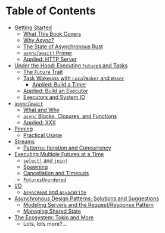 # Table of Contents

- [Getting Started](getting_started/chapter.md)
  - [What This Book Covers](getting_started/chapter.md#what-this-book-covers)
  - [Why Async?](getting_started/why_async.md)
  - [The State of Asynchronous Rust](getting_started/state_of_async_rust.md)
  - [`async`/`await!` Primer](getting_started/async_await_primer.md)
  - [Applied: HTTP Server](getting_started/http_server_example.md)
- [Under the Hood: Executing `Future`s and Tasks](execution/chapter.md)
  - [The `Future` Trait](execution/future.md)
  - [Task Wakeups with `LocalWaker` and `Waker`](execution/wakeups.md)
    - [Applied: Build a Timer](execution/wakeups.md)
  - [Applied: Build an Executor](execution/executor.md)
  - [Executors and System IO](execution/io.md)
- [`async`/`await`]()
  - [What and Why]()
  - [`async` Blocks, Closures, and Functions]()
  - [Applied: XXX]()
- [Pinning](pinning/chapter.md)
  - [Practical Usage](pinning/chapter.md#how-to-use-pinning)
- [Streams](streams/chapter.md)
  - [Patterns: Iteration and Concurrency]()
- [Executing Multiple Futures at a Time]()
  - [`select!` and `join!`]()
  - [Spawning]()
  - [Cancellation and Timeouts]()
  - [`FuturesUnordered`]()
- [I/O]()
  - [`AsyncRead` and `AsyncWrite`]()
- [Asynchronous Design Patterns: Solutions and Suggestions]()
  - [Modeling Servers and the Request/Response Pattern]()
  - [Managing Shared State]()
- [The Ecosystem: Tokio and More]()
  - Lots, lots more?...
